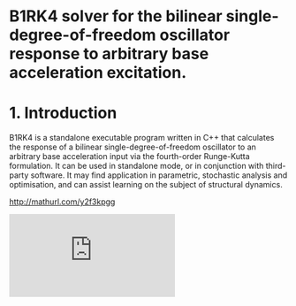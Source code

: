 # B1RK4 solver for the bilinear single-degree-of-freedom	oscillator response to arbitrary base acceleration excitation.

# 1. Introduction

B1RK4 is a standalone executable program written in C++ that calculates the response of a bilinear single-degree-of-freedom oscillator to an arbitrary base acceleration input via the fourth-order Runge-Kutta formulation. It can be used in standalone mode, or in conjunction with third-party software. It may find application in parametric, stochastic analysis and optimisation, and can assist learning on the subject of structural dynamics.

http://mathurl.com/y2f3kpgg

![](https://latex.codecogs.com/svg.latex?x_y)
